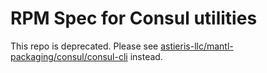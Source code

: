 # RPM Spec for Consul utilities

This repo is deprecated. Please see [astieris-llc/mantl-packaging/consul/consul-cli](https://github.com/asteris-llc/mantl-packaging/tree/master/consul/consul-cli) instead.
